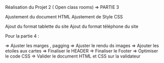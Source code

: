 Réalisation du Projet 2 ( Open class rooms) => PARTIE 3

Ajustement du document HTML 
Ajustement de Style CSS 

Ajout du format tablette du site 
Ajout du format téléphone du site 

Pour la partie 4 :

=> Ajuster les marges , pagging
=> Ajuster le rendu ds images
=> Ajouter les etoiles aux cartes
=> Finaliser le HEADER
=> Finaliser le Footer
=> Optimiser le code CSS 
=> Valider le document HTML et CSS sur la validateur